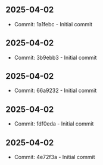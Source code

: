 ## 2025-04-02
- Commit: 1a1febc - Initial commit
## 2025-04-02
- Commit: 3b9ebb3 - Initial commit
## 2025-04-02
- Commit: 66a9232 - Initial commit
## 2025-04-02
- Commit: fdf0eda - Initial commit
## 2025-04-02
- Commit: 4e72f3a - Initial commit
